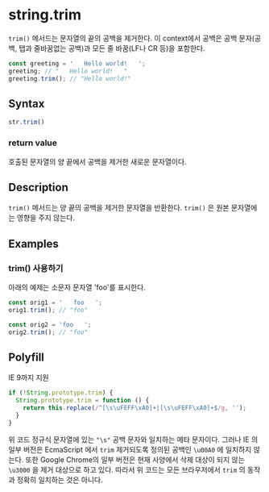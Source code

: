 # string.trim

`trim()` 메서드는 문자열의 끝의 공백을 제거한다. 이 context에서 공백은 공백 문자(공백, 탭과 줄바꿈없는 공백)과 모든 줄 바꿈(LF나 CR 등)을 포함한다.

```js
const greeting = '   Hello world!   ';
greeting; // "   Hello world!   "
greeting.trim(); // "Hello world!"
```

## Syntax

```js
str.trim()
```

### return value

호출된 문자열의 양 끝에서 공백을 제거한 새로운 문자열이다.

## Description

`trim()` 메서드는 양 끝의 공백을 제거한 문자열을 반환한다. `trim()` 은 원본 문자열에는 영향을 주지 않는다.

## Examples

### trim() 사용하기

아래의 예제는 소문자 문자열 'foo'를 표시한다.

```js
const orig1 = '   foo   ';
orig1.trim(); // "foo"

const orig2 = 'foo   ';
orig2.trim(); // "foo"
```

## Polyfill

IE 9까지 지원

```js
if (!String.prototype.trim) {
  String.prototype.trim = function () {
    return this.replace(/^[\s\uFEFF\xA0]+|[\s\uFEFF\xA0]+$/g, '');
  }
}
```

위 코드 정규식 문자열에 있는 `"\s"` 공백 문자와 일치하는 메타 문자이다. 그러나 IE 의 일부 버전은 EcmaScript 에서 `trim` 제거되도록 정의된 공백인 `\u00A0` 에 일치하지 않는다. 또한 Google Chrome의 일부 버전은 현재 사양에서 삭제 대상이 되지 않는 `\u3000` 을 제거 대상으로 하고 있다. 따라서 위 코드는 모든 브라우저에서 `trim` 의 동작과 정확히 일치하는 것은 아니다.